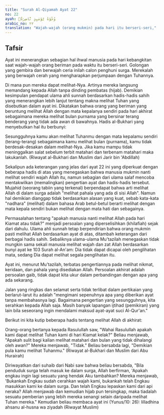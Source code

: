 ```yaml
---
title: "Surah Al-Qiyamah Ayat 22"
no: 22
ayah: وُجُوْهٌ يَّوْمَىِٕذٍ نَّاضِرَةٌۙ
arabic_no: ٢٢
translation: "Wajah-wajah (orang mukmin) pada hari itu berseri-seri,"
---
```


## Tafsir

Ayat ini menerangkan sebagian hal ihwal manusia pada hari kebangkitan saat wajah-wajah orang beriman pada waktu itu berseri-seri. Golongan yang gembira dan berwajah ceria inilah calon penghuni surga. Merekalah yang berwajah cerah yang mengharapkan perjumpaan dengan Tuhannya.

Di mana pun mereka dapat melihat-Nya. Artinya mereka langsung memandang kepada Allah tanpa dinding pembatas (hijab). Demikian kesimpulan pendapat ulama ahli sunnah berdasarkan hadis-hadis sahih yang menerangkan lebih lanjut tentang makna melihat Tuhan yang disebutkan dalam ayat ini. Dikatakan bahwa orang yang beriman yang beruntung melihat Allah dengan mata kepalanya sendiri pada hari akhirat sebagaimana mereka melihat bulan purnama yang bersinar terang benderang yang tidak ada awan di bawahnya. Hadis al-Bukhari yang menyebutkan hal itu berbunyi:

Sesungguhnya kamu akan melihat Tuhanmu dengan mata kepalamu sendiri (terang-terang) sebagaimana kamu melihat bulan (purnama), kamu tidak berdesak-desakan dalam melihat-Nya. Jika kamu mampu tidak meninggalkan salat sebelum terbit matahari dan terbenam matahari maka lakukanlah. (Riwayat al-Bukhari dan Muslim dari Jarir bin 'Abdillah)

Sekalipun ada keterangan yang jelas dari ayat 22 ini yang diperkuat dengan beberapa hadis di atas yang menegaskan bahwa manusia mukmin nanti melihat sendiri wajah Allah itu, namun sebagian dari ulama salaf mencoba mentakwilkan (memalingkan) pengertian ayat dan hadis-hadis tersebut. Mujahid (seorang tabiin yang terkenal) berpendapat bahwa arti melihat Allah di dalam surga adalah "melihat pahala yang ada di sisi Allah". Namun hal demikian dianggap tidak berdasarkan alasan yang kuat, sebab kata-kata "nadhara" (melihat) dalam bahasa Arab betul-betul berarti melihat dengan mata kepala sendiri bukan melihat dengan mata hati dan sebagainya.

Permasalahan tentang "apakah manusia nanti melihat Allah pada hari Kiamat atau tidak?" menjadi persoalan yang diperselisihkan (khilafiah) sejak dari dahulu. Ulama ahli sunnah tetap berpendirian bahwa orang mukmin pasti melihat Allah berdasarkan ayat di atas, ditambah keterangan dari berbagai hadis sahih. Sebaliknya ulama-ulama Mu'tazilah menegaskan tidak mungkin sama sekali manusia melihat wajah dan zat Allah berdasarkan bunyi ayat ke 103 Surah al-An'am: Dia tidak dapat dicapai oleh penglihatan mata, sedang Dia dapat melihat segala penglihatan itu.

Ayat ini, menurut Mu'tazilah, terbatas pengertiannya pada melihat nikmat, keridaan, dan pahala yang disediakan Allah. Persoalan akhirat adalah persoalan gaib, tidak dapat kita ukur dalam perbandingan dengan apa yang ada sekarang.

Jalan yang ringkas dan selamat serta tidak terlibat dalam pertikaian yang berlarut-larut itu adalah "mengimani sepenuhnya apa yang diberikan ayat tanpa membahasnya lagi. Bagaimana pengertian yang sesungguhnya, kita serahkan kepada Allah saja. Masih banyak lapangan ijtihad (pemikiran) yang lain bila seseorang ingin mendalami maksud ayat-ayat suci Al-Qur'an."

Berikut ini kita kutip beberapa hadis tentang melihat Allah di akhirat:

Orang-orang bertanya kepada Rasulullah saw, "Wahai Rasulullah apakah kami dapat melihat Tuhan kami di hari Kiamat kelak?" Beliau menjawab, "Apakah sulit bagi kalian melihat matahari dan bulan yang tidak dihalangi oleh awan?" Mereka menjawab, "Tidak." Beliau bersabda lagi, "Demikian pula kamu melihat Tuhanmu." (Riwayat al-Bukhari dan Muslim dari Abu Hurairah)

Diriwayatkan dari suhaib dari Nabi saw bahwa beliau bersabda, "Bila penduduk surga telah masuk ke dalam surga, Allah berfirman, 'Apakah engkau ingin lagi sesuatu yang hendak Aku tambahkan? Mereka menjawab, 'Bukankah Engkau sudah cerahkan wajah kami, bukankah telah Engkau masukkan kami ke dalam surga. Dan telah Engkau lepaskan kami dari api neraka? Allah menjawab dan kemudian hijab pun tersingkap, maka tiadalah sesuatu pemberian yang lebih mereka senangi selain daripada melihat Tuhan mereka." Kemudian beliau membaca ayat ini (Yunus/10: 26): lilladhina ahsanu al-husna wa ziyadah (Riwayat Muslim)
